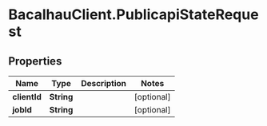 # BacalhauClient.PublicapiStateRequest

## Properties
Name | Type | Description | Notes
------------ | ------------- | ------------- | -------------
**clientId** | **String** |  | [optional] 
**jobId** | **String** |  | [optional] 
